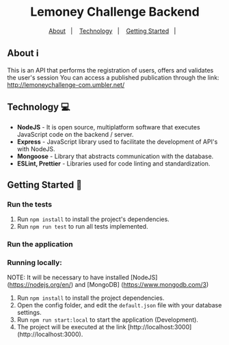 <h1 align="center">Lemoney Challenge Backend</h1>

<div align="center">
  <p align="center">
    <a href="#about-information_source">About</a>&nbsp;&nbsp;&nbsp;|&nbsp;&nbsp;&nbsp;
    <a href="#technology-computer">Technology</a>&nbsp;&nbsp;&nbsp;|&nbsp;&nbsp;&nbsp;
    <a href="#getting-started-rocket">Getting Started</a>&nbsp;&nbsp;&nbsp;|&nbsp;&nbsp;&nbsp;
  </p>
</div>

## About :information_source:

This is an API that performs the registration of users, offers and validates the user's session
You can access a published publication through the link: http://lemoneychallenge-com.umbler.net/

## Technology :computer:

- **NodeJS** - It is open source, multiplatform software that executes JavaScript code on the backend / server.
- **Express** - JavaScript library used to facilitate the development of API's with NodeJS.
- **Mongoose** - Library that abstracts communication with the database.
- **ESLint, Prettier** - Libraries used for code linting and standardization.

## Getting Started :rocket:

### Run the tests

1. Run `npm install` to install the project's dependencies.
2. Run `npm run test` to run all tests implemented.

### Run the application

### Running locally:

NOTE: It will be necessary to have installed [NodeJS] (https://nodejs.org/en/) and [MongoDB] (https://www.mongodb.com/3)

1. Run `npm install` to install the project dependencies.
2. Open the config folder, and edit the `default.json` file with your database settings.
3. Run `npm run start:local` to start the application (Development).
4. The project will be executed at the link [http://localhost:3000] (http://localhost:3000).



